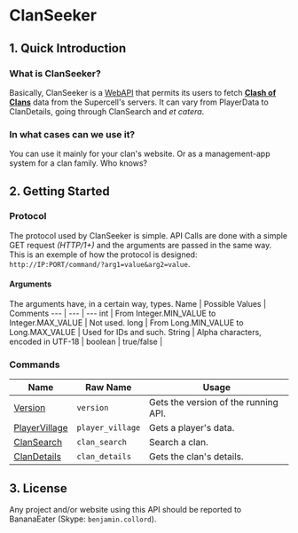 ClanSeeker
==========

## 1. Quick Introduction 
### What is ClanSeeker? 
Basically, ClanSeeker is a [WebAPI](https://en.wikipedia.org/API) that permits its users to fetch [**Clash of Clans**](https://clashofclans.com/) data from the Supercell's servers. 
It can vary from PlayerData to ClanDetails, going through ClanSearch and _et catera_. 

### In what cases can we use it?
You can use it mainly for your clan's website. Or as a management-app system for a clan family. Who knows? 

## 2. Getting Started 
### Protocol 
The protocol used by ClanSeeker is simple. API Calls are done with a simple GET request _(HTTP/1+)_ and the arguments are passed in the same way. 
This is an exemple of how the protocol is designed: ```http://IP:PORT/command/?arg1=value&arg2=value```. 

#### Arguments 
The arguments have, in a certain way, types. 
Name | Possible Values | Comments 
--- | --- | --- 
int | From Integer.MIN_VALUE to Integer.MAX_VALUE | Not used.
long |  From Long.MIN_VALUE to Long.MAX_VALUE | Used for IDs and such.
String | Alpha characters, encoded in UTF-18 |
boolean | true/false |

### Commands
Name | Raw Name | Usage
--- | --- | ---
[Version](#!cs/version.md) | `version` | Gets the version of the running API.
[PlayerVillage](#!cs/player_village.md) | `player_village` | Gets a player's data.
[ClanSearch](#!cs/clan_search.md) | `clan_search` | Search a clan.
[ClanDetails](#!cs/clan_details.md) | `clan_details` | Gets the clan's details.

## 3. License 
Any project and/or website using this API should be reported to BananaEater (Skype: `benjamin.collord`).